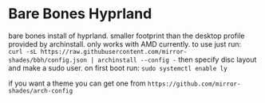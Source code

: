 # Bare Bones Hyprland
bare bones install of hyprland. smaller footprint than the desktop profile provided by archinstall. only works with AMD currently. to use just run:  
`curl -sL https://raw.githubusercontent.com/mirror-shades/bbh/config.json | archinstall --config -`
then specify disc layout and make a sudo user.
on first boot run:
`sudo systemctl enable ly`

if you want a theme you can get one from 
`https://github.com/mirror-shades/arch-config`
